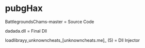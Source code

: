 # pubgHax
BattlegroundsChams-master = Source Code

dadada.dll = Final Dll

loadlibrayy_unknowncheats_[unknowncheats.me]_ (5) = Dll Injector
